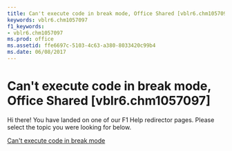 ```yaml
---
title: Can't execute code in break mode, Office Shared [vblr6.chm1057097]
keywords: vblr6.chm1057097
f1_keywords:
- vblr6.chm1057097
ms.prod: office
ms.assetid: ffe6697c-5103-4c63-a380-8033420c99b4
ms.date: 06/08/2017
---
```



# Can't execute code in break mode, Office Shared [vblr6.chm1057097]

Hi there! You have landed on one of our F1 Help redirector pages. Please select the topic you were looking for below.

[Can't execute code in break mode](http://msdn.microsoft.com/library/315e15ea-b33b-4f62-4112-f84b5e845393%28Office.15%29.aspx)

